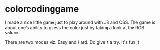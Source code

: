 # colorcodinggame

I made a nice little game just to play around with JS and CSS. The game is about one's ability to guess the color just by taking a look at the RGB values.

There are two modes viz. Easy and Hard. Do give it a try. It's fun ;)
